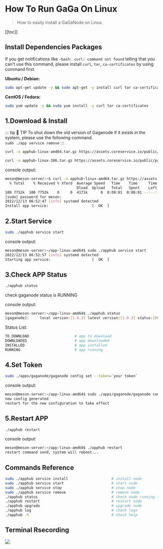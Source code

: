 # How To Run GaGa On Linux

>How to easily install a GaGaNode on Linux.

[[toc]]

## Install Dependencies Packages

If you get notifications like `-bash: curl: command not found` telling that you can't use this command, please install `curl`, `tar`, `ca-certificates` by using command first.

**Ubuntu / Debian:** 

```bash
sudo apt-get update -y && sudo apt-get -y install curl tar ca-certificates
```

**CentOS / Fedora:**

```bash
sudo yum update -y && sudo yum install -y curl tar ca-certificates
```

## 1.Download & Install

::: tip 🚧 TIP
To shut down the old version of Gaganode if it exists in the system, please use the following command.
<br>
`
sudo ./app service remove
`
:::


<CodeGroup>

  <CodeGroupItem title="Linux 64-bit">

```bash
curl -o apphub-linux-amd64.tar.gz https://assets.coreservice.io/public/package/60/app-market-gaga-pro/1.0.4/app-market-gaga-pro-1_0_4.tar.gz && tar -zxf apphub-linux-amd64.tar.gz && rm -f apphub-linux-amd64.tar.gz && cd ./apphub-linux-amd64 && sudo ./apphub service install
```

  </CodeGroupItem>

  <CodeGroupItem title="Linux 32-bit">

```bash
curl -o apphub-linux-386.tar.gz https://assets.coreservice.io/public/package/70/app-market-gaga-pro/1.0.4/app-market-gaga-pro-1_0_4.tar.gz && tar -zxf apphub-linux-386.tar.gz && rm -f apphub-linux-386.tar.gz && cd ./apphub-linux-386 && sudo ./apphub service install
```

  </CodeGroupItem>

</CodeGroup>

console output:

```bash
meson@meson-server:~$ curl -o apphub-linux-amd64.tar.gz https://assets.coreservice.io/public/package/60/app-market-gaga-pro/1.0.4/app-market-gaga-pro-1_0_4.tar.gz && tar -zxf apphub-linux-amd64.tar.gz && rm -f apphub-linux-amd64.tar.gz && cd ./apphub-linux-amd64 && sudo ./apphub service install
  % Total    % Received % Xferd  Average Speed   Time    Time     Time  Current
                                 Dload  Upload   Total   Spent    Left  Speed
100 7752k  100 7752k    0     0  4171k      0  0:00:01  0:00:01 --:--:-- 4170k
[sudo] password for meson:
2022/12/13 06:52:47 [info] systemd detected
Install app service:					[  OK  ]
```


## 2.Start Service

```bash
sudo ./apphub service start
```

console output:

```bash
meson@meson-server:~/app-linux-amd64$ sudo ./apphub service start
2022/12/13 06:52:57 [info] systemd detected
Starting app service:					[  OK  ]
```

## 3.Check APP Status

```bash
./apphub status
```

check gaganode status is RUNNING

console output:

```bash
meson@meson-server:~/app-linux-amd64$ ./apphub status
[gaganode]:		local version:[1.0.3] latest version:[1.0.3] status:[DOWNLOADED]
```

Status List:

```bash
TO_DOWNLOAD                     # app to download
DOWNLOADED                      # app downloaded
INSTALLED                       # app installed
RUNNING                         # app running
```

## 4.Set Token

```bash
sudo ./apps/gaganode/gaganode config set --token=`your token`
```

console output:

```bash
meson@meson-server:~/app-linux-amd64$ sudo ./apps/gaganode/gaganode config set --token=albrcgctlhzgdhramuywpwje
new config generated
restart for the new configuration to take effect
```

## 5.Restart APP

```bash
./apphub restart
```

console output:

```bash
meson@meson-server:~/app-linux-amd64$ ./apphub restart
restart command send, system will reboot...
```

## Commands Reference

```bash
sudo ./apphub service install                    # install node
sudo ./apphub service start                      # start node
sudo ./apphub service stop                       # stop node
sudo ./apphub service remove                     # remove node
./apphub status                                  # check node running status
./apphub restart                                 # restart node
./apphub upgrade                                 # upgrade node
./apphub log                                     # check logs
./apphub -h                                      # check help
```

## Terminal Rsecording

<a href="https://asciinema.org/a/545183" target="_blank"><img src="https://asciinema.org/a/545183.svg" /></a>